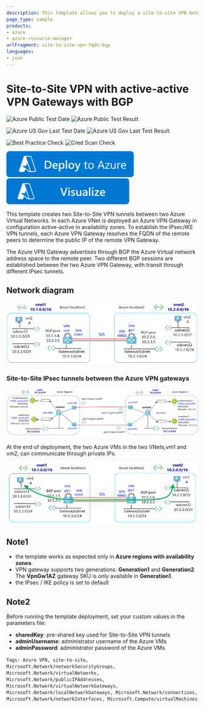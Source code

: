 ```yaml
---
description: This template allows you to deploy a site-to-site VPN between two VNets with VPN Gateways in configuration active-active with BGP. Each Azure VPN Gateway resolves the FQDN of the remote peers to determine the public IP of the remote VPN Gateway. Template runs as expected in Azure regions with availability zones.
page_type: sample
products:
- azure
- azure-resource-manager
urlFragment: site-to-site-vpn-fqdn-bgp
languages:
- json
---
```

# Site-to-Site VPN with active-active VPN Gateways with BGP

![Azure Public Test Date](https://azurequickstartsservice.blob.core.windows.net/badges/quickstarts/microsoft.network/site-to-site-vpn-fqdn-bgp/PublicLastTestDate.svg)
![Azure Public Test Result](https://azurequickstartsservice.blob.core.windows.net/badges/quickstarts/microsoft.network/site-to-site-vpn-fqdn-bgp/PublicDeployment.svg)

![Azure US Gov Last Test Date](https://azurequickstartsservice.blob.core.windows.net/badges/quickstarts/microsoft.network/site-to-site-vpn-fqdn-bgp/FairfaxLastTestDate.svg)
![Azure US Gov Last Test Result](https://azurequickstartsservice.blob.core.windows.net/badges/quickstarts/microsoft.network/site-to-site-vpn-fqdn-bgp/FairfaxDeployment.svg)

![Best Practice Check](https://azurequickstartsservice.blob.core.windows.net/badges/quickstarts/microsoft.network/site-to-site-vpn-fqdn-bgp/BestPracticeResult.svg)
![Cred Scan Check](https://azurequickstartsservice.blob.core.windows.net/badges/quickstarts/microsoft.network/site-to-site-vpn-fqdn-bgp/CredScanResult.svg)

[![Deploy To Azure](https://raw.githubusercontent.com/Azure/azure-quickstart-templates/master/1-CONTRIBUTION-GUIDE/images/deploytoazure.svg?sanitize=true)](https://portal.azure.com/#create/Microsoft.Template/uri/https%3A%2F%2Fraw.githubusercontent.com%2FAzure%2Fazure-quickstart-templates%2Fmaster%2Fquickstarts%2Fmicrosoft.network%2Fsite-to-site-vpn-fqdn-bgp%2Fazuredeploy.json)  [![Visualize](https://raw.githubusercontent.com/Azure/azure-quickstart-templates/master/1-CONTRIBUTION-GUIDE/images/visualizebutton.svg?sanitize=true)](http://armviz.io/#/?load=https%3A%2F%2Fraw.githubusercontent.com%2FAzure%2Fazure-quickstart-templates%2Fmaster%2Fquickstarts%2Fmicrosoft.network%2Fsite-to-site-vpn-fqdn-bgp%2Fazuredeploy.json)

This template creates two Site-to-Site VPN tunnels between two Azure Virtual Networks. In each Azure VNet is deployed an Azure VPN Gateway in configuration active-active in availability zones. To establish the IPsec/IKE VPN tunnels, each Azure VPN Gateway resolves the FQDN of the remote peers to determine the public IP of the remote VPN Gateway.

The Azure VPN Gateway advertises through BGP the Azure Virtual network address space to the remote peer. Two different BGP sessions are established between the two Azure VPN Gateway, with transit through different IPsec tunnels.

## Network diagram

![1](./images/1.png)

### Site-to-Site IPsec tunnels between the Azure VPN gateways

![2](./images/2.png)

At the end of deployment, the two Azure VMs in the two VNets,vm1 and vm2, can communicate through private IPs.

![3](./images/3.png)

## Note1

- the template works as expected only in **Azure regions with availability zones**.
- VPN gateway supports two generations: **Generation1** and **Generation2**. The **VpnGw1AZ** gateway SKU is only available in **Generation1**.
- the IPsec / IKE policy is set to default

## Note2

Before running the template deployment, set your custom values in the parameters file:

- **sharedKey**: pre-shared key used for Site-to-Site VPN tunnels
- **adminUsername**: administrator username of the Azure VMs
- **adminPassword**: administrator password of the Azure VMs

`Tags: Azure VPN, site-to-site, Microsoft.Network/networkSecurityGroups, Microsoft.Network/virtualNetworks, Microsoft.Network/publicIPAddresses, Microsoft.Network/virtualNetworkGateways, Microsoft.Network/localNetworkGateways, Microsoft.Network/connections, Microsoft.Network/networkInterfaces, Microsoft.Compute/virtualMachines`
